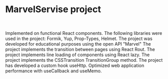 <h1>MarvelServise project </h1>
<br/>
<p>Implemented on functional React components. The following libraries were used in the project: Formik, Yup, Prop-Types, Helmet.
The project was developed for educational purposes using the open API "Marvel" The project implements the transition between pages using React Rout. The project implements line loading of components using React lazy. The project implements the CSSTransition TransitionGroup method. The project has developed a custom hook useHttp. Optimized web application performance with useCallback and useMemo.<p>
